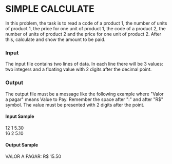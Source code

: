 # SIMPLE CALCULATE
In this problem, the task is to read a code of a product 1, the number of units of product 1, the price for one unit of product 1, the code of a product 2, the number of units of product 2 and the price for one unit of product 2. After this, calculate and show the amount to be paid.
### Input
The input file contains two lines of data. In each line there will be 3 values: two integers and a floating value with 2 digits after the decimal point.
### Output
The output file must be a message like the following example where "Valor a pagar" means Value to Pay. Remember the space after ":" and after "R$" symbol. The value must be presented with 2 digits after the point.
#### Input Sample
12 1 5.30  
16 2 5.10
#### Output Sample
VALOR A PAGAR: R$ 15.50